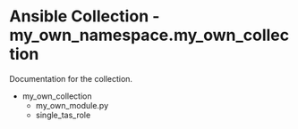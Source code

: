 # Ansible Collection - my_own_namespace.my_own_collection

Documentation for the collection.

- my_own_collection
  - my_own_module.py
  - single_tas_role

